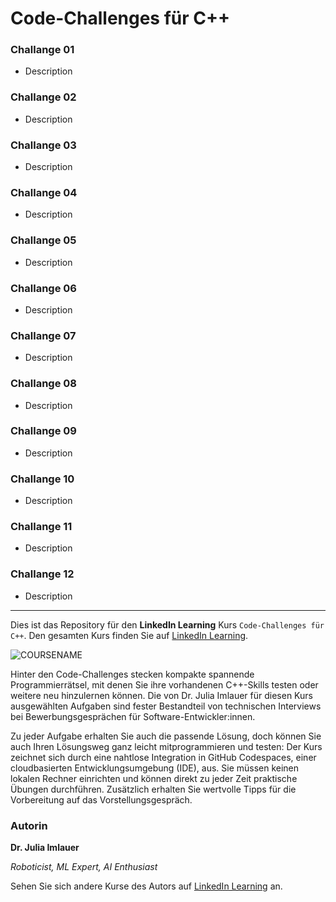 



# Code-Challenges für C++

### Challange 01
 - Description
### Challange 02
 - Description
### Challange 03
 - Description
### Challange 04
 - Description
### Challange 05
 - Description
### Challange 06
 - Description
### Challange 07
 - Description
### Challange 08
 - Description
### Challange 09
 - Description
### Challange 10
 - Description
### Challange 11
 - Description
### Challange 12
 - Description

---

Dies ist das Repository für den **LinkedIn Learning** Kurs `Code-Challenges für C++`. Den gesamten Kurs finden Sie auf [LinkedIn Learning][lil-course-url].

![COURSENAME][lil-thumbnail-url] 

Hinter den Code-Challenges stecken kompakte spannende Programmierrätsel, mit denen Sie ihre vorhandenen C++-Skills testen oder weitere neu hinzulernen können. Die von Dr. Julia Imlauer für diesen Kurs ausgewählten Aufgaben sind fester Bestandteil von technischen Interviews bei Bewerbungsgesprächen für Software-Entwickler:innen.

Zu jeder Aufgabe erhalten Sie auch die passende Lösung, doch können Sie auch Ihren Lösungsweg ganz leicht mitprogrammieren und testen: Der Kurs zeichnet sich durch eine nahtlose Integration in GitHub Codespaces, einer cloudbasierten Entwicklungsumgebung (IDE), aus. Sie müssen keinen lokalen Rechner einrichten und können direkt zu jeder Zeit praktische Übungen durchführen. Zusätzlich erhalten Sie wertvolle Tipps für die Vorbereitung auf das Vorstellungsgespräch.

### Autorin

**Dr. Julia Imlauer**

_Roboticist, ML Expert, AI Enthusiast_

Sehen Sie sich andere Kurse des Autors auf [LinkedIn Learning](https://www.linkedin.com/learning/instructors/julia-nitsch) an.

[0]: # (Replace these placeholder URLs with actual course URLs)
[lil-course-url]: https://www.linkedin.com/learning/code-challenges-fur-c-plus-plus
[lil-thumbnail-url]: https://media.licdn.com/dms/image/D560DAQFuPUxlpPF4hQ/learning-public-crop_675_1200/0/1684915709469?e=2147483647&v=beta&t=kgHudRsDEkPoTljjtUVUZiefP_vm7Ym6DMS0GZ-uE3k